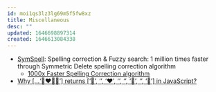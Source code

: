```yaml
---
id: moi1qs3lz3lg69m5f5fw8xz
title: Miscellaneous
desc: ""
updated: 1646698897314
created: 1646613084338
---
```


- [SymSpell](https://github.com/wolfgarbe/SymSpell): Spelling correction & Fuzzy search: 1 million times faster through Symmetric Delete spelling correction algorithm
  - [1000x Faster Spelling Correction algorithm](https://seekstorm.com/blog/1000x-spelling-correction/)
- [Why […‘👩‍❤️‍💋‍👨’] returns [‘👩’, ‘‍’, ‘❤’, ‘️’, ‘‍’, ‘💋’, ‘‍’, ‘👨’] in JavaScript?](https://medium.com/frontend-canteen/why-%EF%B8%8F-returns-%EF%B8%8F-in-javascript-7b890e3a13b2)
